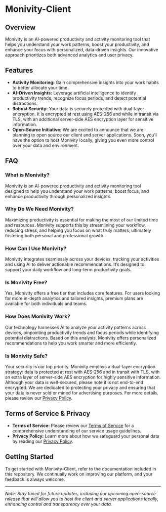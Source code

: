 # Monivity-Client

## Overview
Monivity is an AI-powered productivity and activity monitoring tool that helps you understand your work patterns, boost your productivity, and enhance your focus with personalized, data-driven insights. Our innovative approach prioritizes both advanced analytics and user privacy.

## Features

- **Activity Monitoring:** Gain comprehensive insights into your work habits to better allocate your time.
- **AI-Driven Insights:** Leverage artificial intelligence to identify productivity trends, recognize focus periods, and detect potential distractions.
- **Robust Security:** Your data is securely protected with dual-layer encryption. It is encrypted at rest using AES-256 and while in transit via TLS, with an additional server-side AES encryption layer for sensitive information.
- **Open-Source Initiative:** We are excited to announce that we are planning to open source our client and server applications. Soon, you'll have the option to host Monivity locally, giving you even more control over your data and environment.

## FAQ

### What is Monivity?
Monivity is an AI-powered productivity and activity monitoring tool designed to help you understand your work patterns, boost focus, and enhance productivity through personalized insights.

### Why Do We Need Monivity?
Maximizing productivity is essential for making the most of our limited time and resources. Monivity supports this by streamlining your workflow, reducing stress, and helping you focus on what truly matters, ultimately fostering both personal and professional growth.

### How Can I Use Monivity?
Monivity integrates seamlessly across your devices, tracking your activities and using AI to deliver actionable recommendations. It’s designed to support your daily workflow and long-term productivity goals.

### Is Monivity Free?
Yes, Monivity offers a free tier that includes core features. For users looking for more in-depth analytics and tailored insights, premium plans are available for both individuals and teams.

### How Does Monivity Work?
Our technology harnesses AI to analyze your activity patterns across devices, pinpointing productivity trends and focus periods while identifying potential distractions. Based on this analysis, Monivity offers personalized recommendations to help you work smarter and more efficiently.

### Is Monivity Safe?
Your security is our top priority. Monivity employs a dual-layer encryption strategy: data is protected at rest with AES-256 and in transit with TLS, with an extra layer of server-side AES encryption for highly sensitive information. Although your data is well-secured, please note it is not end-to-end encrypted. We are dedicated to protecting your privacy and ensuring that your data is never sold or mined for advertising purposes. For more details, please review our [Privacy Policy](https://monivity.com/privacy).

## Terms of Service & Privacy

- **Terms of Service:** Please review our [Terms of Service](https://monivity.com/terms) for a comprehensive understanding of our service usage guidelines.
- **Privacy Policy:** Learn more about how we safeguard your personal data by reading our [Privacy Policy](https://monivity.com/privacy).

## Getting Started

To get started with Monivity-Client, refer to the documentation included in this repository. We continually work on improving our platform, and your feedback is always welcome.

---

*Note: Stay tuned for future updates, including our upcoming open-source release that will allow you to host the client and server applications locally, enhancing control and transparency over your data.*

